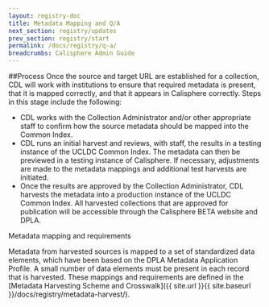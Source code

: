 ```yaml
---
layout: registry-doc
title: Metadata Mapping and Q/A
next_section: registry/updates
prev_section: registry/start
permalink: /docs/registry/q-a/
breadcrumbs: Calisphere Admin Guide
---
```


##Process
Once the source and target URL are established for a collection, CDL will work with institutions to ensure that required metadata is present, that it is mapped correctly, and that it appears in Calisphere correctly. Steps in this stage include the following: 

- CDL works with the Collection Administrator and/or other appropriate staff to confirm how the source metadata should be mapped into the Common Index.
- CDL runs an initial harvest and reviews, with staff, the results in a testing instance of the UCLDC Common Index.  The metadata can then be previewed in a testing instance of Calisphere. If necessary, adjustments are made to the metadata mappings and additional test harvests are initiated.
- Once the results are approved by the Collection Administrator, CDL harvests the metadata into a production instance of the UCLDC Common Index. All harvested collections that are approved for publication will be accessible through the Calisphere BETA website and DPLA.

Metadata mapping and requirements

Metadata from harvested sources is mapped to a set of standardized data elements, which have been based on the DPLA Metadata Application Profile. A small number of data elements must be present in each record that is harvested. These mappings and requirements are defined in the [Metadata Harvesting Scheme and Crosswalk]({{ site.url }}{{ site.baseurl }}/docs/registry/metadata-harvest/). 
